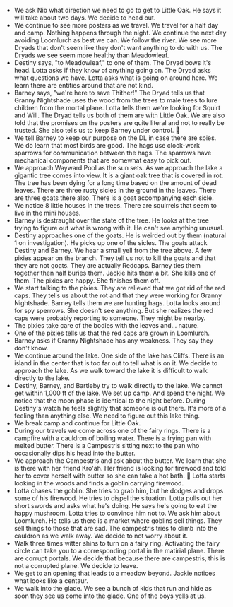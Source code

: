 - We ask Nib what direction we need to go to get to Little Oak. He says it will take about two days. We decide to head out.
- We continue to see more posters as we travel. We travel for a half day and camp. Nothing happens through the night. We continue the next day avoiding Loomlurch as best we can. We follow the river. We see more Dryads that don't seem like they don't want anything to do with us. The Dryads we see seem more healthy than Meadowleaf. 
- Destiny says, "to Meadowleaf," to one of them. The Dryad bows it's head. Lotta asks if they know of anything going on. The Dryad asks what questions we have. Lotta asks what is going on around here. We learn there are entities around that are not kind. 
- Barney says, "we're here to save Thither!" The Dryad tells us that Granny Nightshade uses the wood from the trees to male trees to lure children from the mortal plane. Lotta tells them we're looking for Squirt and Will. The Dryad tells us both of them are with Little Oak. We are also told that the promises on the posters are quite literal and not to really be trusted. She also tells us to keep Barney under control. 🤣
- We tell Barney to keep our purpose on the DL in case there are spies. We do learn that most birds are good. The hags use clock-work sparrows for communication between the hags. The sparrows have mechanical components that are somewhat easy to pick out.
- We approach Wayward Pool as the sun sets. As we approach the lake a gigantic tree comes into view. It is a giant oak tree that is covered in rot. The tree has been dying for a long time based on the amount of dead leaves. There are three rusty sicles in the ground in the leaves. There are three goats there also. There is a goat accompanying each sicle.
- We notice 8 little houses in the trees. There are squirrels that seem to live in the mini houses.
- Barney is destraught over the state of the tree. He looks at the tree trying to figure out what is wrong with it. He can't see anything unusual. 
- Destiny approaches one of the goats. He is weirded out by them (natural 1 on investigation). He picks up one of the sicles. The goats attack Destiny and Barney. We hear a small yell from the tree above. A few pixies appear on the branch. They tell us not to kill the goats and that they are not goats. They are actually Redcaps. Barney ties them together then half buries them. Jackie hits them a bit. She kills one of them. The pixies are happy. She finishes them off. 
- We start talking to the pixies. They are relieved that we got rid of the red caps. They tells us about the rot and that they were working for Granny Nightshade. Barney tells them we are hunting hags. Lotta looks around for spy sperrows. She doesn't see anything. But she realizes the red caps were probably reporting to someone. They might be nearby.
- The pixies take care of the bodies with the leaves and... nature.
- One of the pixies tells us that the red caps are grown in Loomlurch. 
- Barney asks if Granny Nightshade has any weakness. They say they don't know. 
- We continue around the lake. One side of the lake has Cliffs. There is an island in the center that is too far out to tell what is on it. We decide to approach the lake. As we walk toward the lake it is difficult to walk directly to the lake.
- Destiny, Barney, and Bartleby try to walk directly to the lake. We cannot get within 1,000 ft of the lake. We set up camp. And spend the night. We notice that the moon phase is identical to the night before. During Destiny's watch he feels slightly that someone is out there. It's more of a feeling than anything else. We need to figure out this lake thing. 
- We break camp and continue for Little Oak.
- During our travels we come across one of the fairy rings. There is a campfire with a cauldron of boiling water. There is a frying pan with melted butter. There is a Campestris sitting next to the pan who occasionally dips his head into the butter. 
- We approach the Campestris and ask about the butter. We learn that she is there with her friend Kro'ah. Her friend is looking for firewood and told her to cover herself with butter so she can take a hot bath. 😬 Lotta starts looking in the woods and finds a goblin carrying firewood. 
- Lotta chases the goblin. She tries to grab him, but he dodges and drops some of his firewood. He tries to dispel the situation. Lotta pulls out her short swords and asks what he's doing. He says he's going to eat the happy mushroom. Lotta tries to convince him not to. We ask him about Loomlurch. He tells us there is a market where goblins sell things. They sell things to those that are sad. The campestris tries to climb into the cauldron as we walk away. We decide to not worry about it. 
- Walk three times witter shins to turn on a fairy ring. Activating the fairy circle can take you to a corresponding portal in the matirial plane. There are corrupt portals. We decide that because there are campestris, this is not a corrupted plane. We decide to leave. 
- We get to an opening that leads to a meadow beyond. Jackie notices what looks like a centaur. 
- We walk into the glade. We see a bunch of kids that run and hide as soon they see us come into the glade. One of the boys yells at us. 